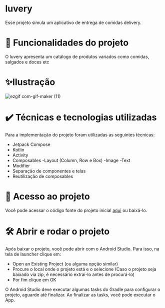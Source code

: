 # luvery
Esse projeto simula um aplicativo de entrega de comidas delivery.

# 🔨 Funcionalidades do projeto
O luvery apresenta um catálogo de produtos variados como comidas, salgados e doces etc

# ✨Ilustração
![ezgif com-gif-maker (11)](https://user-images.githubusercontent.com/98789294/214149755-a8173cb9-5b3b-4a59-9dcb-b89d2c845a25.gif)


# ✔️ Técnicas e tecnologias utilizadas


Para a implementação do projeto foram utilizadas as seguintes técnicas:
* Jetpack Compose
* Kotlin
* Activity
* Composables
  -Layout (Column, Row e Box)
  -Image
  -Text
* Modifier
* Separação de componentes e telas
* Reutilização de composables

# 📁 Acesso ao projeto

Você pode acessar o código fonte do projeto inicial [aqui](https://github.com/lueny-dantas/luvery) ou baixá-lo.

# 🛠️ Abrir e rodar o projeto

Após baixar o projeto, você pode abrir com o Android Studio. Para isso, na tela de launcher clique em:

* Open an Existing Project (ou alguma opção similar)
* Procure o local onde o projeto está e o selecione (Caso o projeto seja baixado via zip, é necessário extraí-lo antes de procurá-lo)
* Por fim clique em OK

O Android Studio deve executar algumas tasks do Gradle para configurar o projeto, aguarde até finalizar. Ao finalizar as tasks, você pode executar o App.
